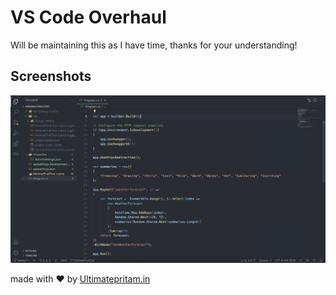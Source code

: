# VS Code Overhaul

Will be maintaining this as I have time, thanks for your understanding!

## Screenshots

![code screenshot](https://raw.githubusercontent.com/ultimatepritam/vs-overhaul/main/vs-overhaul-cs.png)

made with ♥️ by [Ultimatepritam.in](https://ultimatepritam.in/whoami)

